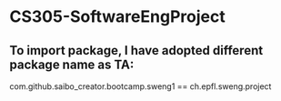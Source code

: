 # CS305-SoftwareEngProject

## To import package, I have adopted different package name as TA:
com.github.saibo_creator.bootcamp.sweng1 == ch.epfl.sweng.project
